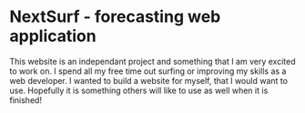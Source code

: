 # NextSurf - forecasting web application

This website is an independant project and something that I am very excited to work on. I spend all my free time out surfing or improving my skills as a web developer. I wanted to build a website for myself, that I would want to use. Hopefully it is something others will like to use as well when it is finished!
